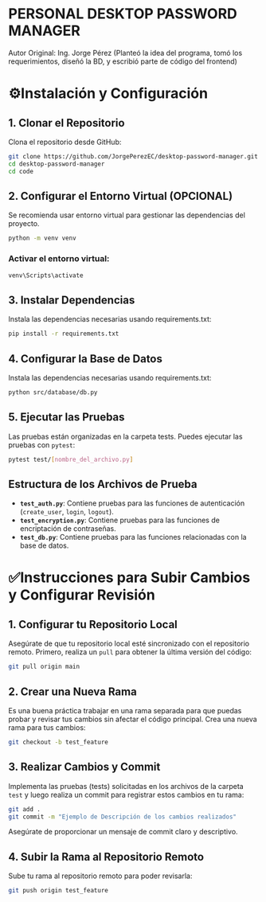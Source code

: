 ﻿# PERSONAL DESKTOP PASSWORD MANAGER

Autor Original: Ing. Jorge Pérez (Planteó la idea del programa, tomó los requerimientos, diseñó la BD, y escribió parte de código del frontend)

# ⚙️Instalación y Configuración 

## 1. Clonar el Repositorio

Clona el repositorio desde GitHub:

```sh
git clone https://github.com/JorgePerezEC/desktop-password-manager.git
cd desktop-password-manager
cd code
```

## 2. Configurar el Entorno Virtual (OPCIONAL)

Se recomienda usar entorno virtual para gestionar las dependencias del proyecto.

```sh
python -m venv venv
```

### Activar el entorno virtual:

```sh
venv\Scripts\activate
```

## 3. Instalar Dependencias

Instala las dependencias necesarias usando requirements.txt:

```sh
pip install -r requirements.txt
```

## 4. Configurar la Base de Datos

Instala las dependencias necesarias usando requirements.txt:

```sh
python src/database/db.py
```

## 5. Ejecutar las Pruebas

Las pruebas están organizadas en la carpeta tests. Puedes ejecutar las pruebas con `pytest`:

```sh
pytest test/[nombre_del_archivo.py]
```

## Estructura de los Archivos de Prueba

- **`test_auth.py`**: Contiene pruebas para las funciones de autenticación (`create_user`, `login`, `logout`).
- **`test_encryption.py`**: Contiene pruebas para las funciones de encriptación de contraseñas.
- **`test_db.py`**: Contiene pruebas para las funciones relacionadas con la base de datos.


# ✅Instrucciones para Subir Cambios y Configurar Revisión 

## 1. Configurar tu Repositorio Local

Asegúrate de que tu repositorio local esté sincronizado con el repositorio remoto. Primero, realiza un `pull` para obtener la última versión del código:

```sh
git pull origin main
```

## 2. Crear una Nueva Rama

Es una buena práctica trabajar en una rama separada para que puedas probar y revisar tus cambios sin afectar el código principal. Crea una nueva rama para tus cambios:

```sh
git checkout -b test_feature
```

## 3. Realizar Cambios y Commit

Implementa las pruebas (tests) solicitadas en los archivos de la carpeta `test` y luego realiza un commit para registrar estos cambios en tu rama:

```sh
git add .
git commit -m "Ejemplo de Descripción de los cambios realizados"
```

Asegúrate de proporcionar un mensaje de commit claro y descriptivo.

## 4. Subir la Rama al Repositorio Remoto

Sube tu rama al repositorio remoto para poder revisarla:

```sh
git push origin test_feature
```
